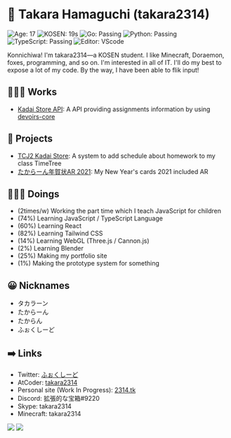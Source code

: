 # 🦊 Takara Hamaguchi (takara2314)
![Age: 17](https://img.shields.io/badge/Age-17-yellow?style=for-the-badge)
![KOSEN: 19s](https://img.shields.io/badge/KOSEN-19s-green?style=for-the-badge)
![Go: Passing](https://img.shields.io/badge/Go-passing-00ADD8?style=for-the-badge)
![Python: Passing](https://img.shields.io/badge/Python-passing-3572A5?style=for-the-badge)
![TypeScript: Passing](https://img.shields.io/badge/TypeScript-passing-2B7489?style=for-the-badge)
![Editor: VScode](https://img.shields.io/badge/Editor-VScode-0078D4?style=for-the-badge)

Konnichiwa! I'm takara2314—a KOSEN student. I like Minecraft, Doraemon, foxes, programming, and so on. I'm interested in all of IT. I'll do my best to expose a lot of my code. By the way, I have been able to flik input!

## 👨🏽‍💻 Works
- [Kadai Store API](https://github.com/takara2314/kadai-store-api): A API providing assignments information by using [devoirs-core](https://github.com/approvers/devoirs-core)

## 📃 Projects
- [TCJ2 Kadai Store](https://github.com/takara2314/tcj2-kadai-store): A system to add schedule about homework to my class TimeTree
- [たからーん年賀状AR 2021](https://github.com/takara2314/nenga2021): My New Year's cards 2021 included AR

## 👨🏽‍🔬 Doings
- (2times/w) Working the part time which I teach JavaScript for children
- (74%) Learning JavaScript / TypeScript Language
- (60%) Learning React
- (82%) Learning Tailwind CSS
- (14%) Learning WebGL (Three.js / Cannon.js)
- (2%) Learning Blender
- (25%) Making my portfolio site
- (1%) Making the prototype system for something

## 😀 Nicknames
- タカラーン
- たからーん
- たからん
- ふぉくしーど

## ➡️ Links
- Twitter: [ふぉくしーど](https://twitter.com/takara2314)
- AtCoder: [takara2314](https://atcoder.jp/users/takara2314)
- Personal site (Work In Progress): [2314.tk](https://2314.tk/)
- Discord: 拡張的な宝箱#9220
- Skype: takara2314
- Minecraft: takara2314

<a><img src="https://github-readme-stats.vercel.app/api?username=takara2314&count_private=true&show_icons=true&line_height=40&title_color=00ADD8&icon_color=00ADD8" /></a>
<a><img src="https://github-readme-stats.vercel.app/api/top-langs/?username=takara2314&title_color=00ADD8" /></a>
